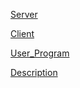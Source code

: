 [Server](Server.md)

[Client](Client.md)

[User\_Program](User_Program.md)

[Description](Description.md)
